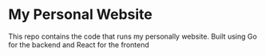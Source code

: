 # My Personal Website

This repo contains the code that runs my personally website. Built using Go for the backend and React for the frontend